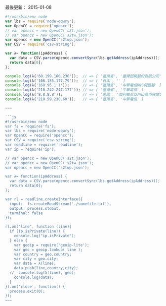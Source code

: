 
最後更新： 2015-01-08        

```js
#!/usr/bin/env node
var lbs = require('node-qqwry');
var OpenCC = require('opencc');
// var opencc = new OpenCC('s2t.json');
// var opencc = new OpenCC('s2tw.json');
var opencc = new OpenCC('s2twp.json');
var CSV = require('csv-string');

var λ= function(ipAddress) {
  var data = CSV.parse(opencc.convertSync(lbs.getAddress(ipAddress)));
  return data[0];
};

console.log(λ('60.199.160.236'));  // => [ '臺灣省', '臺灣固網股份有限公司' ]
console.log(λ('106.155.177.79'));  // => [ '日本', '' ]
console.log(λ('168.95.1.1'));      // => [ '臺灣省', '中華電信DNS伺服器' ]
console.log(λ('210.242.247.177')); // => [ '臺灣省', '中華電信' ]
console.log(λ('8.8.8.8'));         // => [ '美國', '加利福尼亞州山景市谷歌公司DNS伺服器' ]
console.log(λ('210.59.230.60'));   // => [ '臺灣省', '中華電信' ]

~~~

```js
#!/usr/bin/env node
var fs = require('fs');
var lbs = require('node-qqwry');
var OpenCC = require('opencc');
var CSV = require('csv-string');
var readline = require('readline');
var ip = require('ip');

// var opencc = new OpenCC('s2t.json');
// var opencc = new OpenCC('s2tw.json');
var opencc = new OpenCC('s2twp.json');

var λ= function(ipAddress) {
  var data = CSV.parse(opencc.convertSync(lbs.getAddress(ipAddress)));
  return data[0];
};

var rl = readline.createInterface({
  input:  fs.createReadStream('./somefile.txt'),
  output: process.stdout,
  terminal: false
});

rl.on("line", function (line){
  if (ip.isPrivate(line)) {
    console.log("ip.isPrivate");
  } else {
    var geoip = require('geoip-lite');
    var geo = geoip.lookup( line );
    var country = geo.country;
    var city = geo.city;
    var data = λ(line);
    data.push(line,country,city);
  //  console.log(λ(line), geo);  
    console.log(data);
  }
}).on('close', function() {
  process.exit(0);
});
~~~